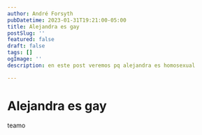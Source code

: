 ```yaml
---
author: André Forsyth
pubDatetime: 2023-01-31T19:21:00-05:00
title: Alejandra es gay
postSlug: ''
featured: false
draft: false
tags: []
ogImage: ''
description: en este post veremos pq alejandra es homosexual

---
```

# Alejandra es gay

teamo